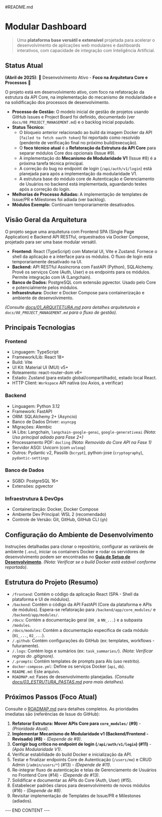 #README.md
# Modular Dashboard

> Uma **plataforma base versátil e extensível** projetada para acelerar o desenvolvimento de aplicações web modulares e dashboards interativos, com capacidade de integração com Inteligência Artificial.

## Status Atual

**(Abril de 2025)**: 🚧 Desenvolvimento Ativo - **Foco na Arquitetura Core e Processos** 🚧

O projeto está em desenvolvimento ativo, com foco na refatoração da estrutura da API Core, na implementação do mecanismo de modularidade e na solidificação dos processos de desenvolvimento.

* **Processo de Gestão:** O modelo inicial de gestão de projetos usando GitHub Issues e Project Board foi definido, documentado (ver `docs/08_PROJECT_MANAGEMENT.md`) e o backlog inicial populado.
* **Status Técnico:**
    * O bloqueio anterior relacionado ao build da imagem Docker da API (`failed to fetch oauth token`) foi reportado como resolvido (pendente de verificação final no próximo build/execução).
    * O **foco técnico atual** é a **Refatoração da Estrutura da API Core** para separar módulos Core dos opcionais (Issue #9).
    * A implementação do **Mecanismo de Modularidade V1** (Issue #8) é a próxima tarefa técnica principal.
    * A correção do bug no endpoint de login (`/api/auth/v1/login`) está planejada para após a implementação da modularidade V1.
    * A estrutura base do módulo core de Autenticação e Gerenciamento de Usuários no backend está implementada, aguardando testes após a correção do login.
* **Melhorias de Processo Adiadas:** A implementação de templates de Issue/PR e Milestones foi adiada (ver backlog).
* **Módulos Exemplo:** Continuam temporariamente desativados.

## Visão Geral da Arquitetura

O projeto segue uma arquitetura com Frontend SPA (Single Page Application) e Backend API RESTful, orquestrados via Docker Compose, projetado para ser uma base modular versátil.

* **Frontend:** React (TypeScript) com Material UI, Vite e Zustand. Fornece o shell da aplicação e a interface para os módulos. O fluxo de login está temporariamente desativado na UI.
* **Backend:** API RESTful Assíncrona com FastAPI (Python), SQLAlchemy. Provê os serviços Core (Auth, User) e os endpoints para os módulos. Permite integração com IA (Langchain).
* **Banco de Dados:** PostgreSQL com extensão pgvector. Usado pelo Core e potencialmente pelos módulos.
* **Infraestrutura:** Docker e Docker Compose para containerização e ambiente de desenvolvimento.

*(Consulte [docs/01_ARQUITETURA.md](./docs/01_ARQUITETURA.md) para detalhes arquiteturais e `docs/08_PROJECT_MANAGEMENT.md` para o fluxo de gestão).*

## Principais Tecnologias

### Frontend

* Linguagem: TypeScript
* Framework/Lib: React 18+
* Build: Vite
* UI Kit: Material UI (MUI) v5+
* Roteamento: react-router-dom v6+
* Estado: Zustand (para estado global/compartilhado), estado local React.
* HTTP Client: `Workspace` API nativa (ou Axios, a verificar)

### Backend

* Linguagem: Python 3.12
* Framework: FastAPI
* ORM: SQLAlchemy 2+ (Asyncio)
* Banco de Dados Driver: `asyncpg`
* Migrações: Alembic
* IA Libs: Langchain, `langchain-google-genai`, `google-generativeai` *(Nota: Uso principal adiado para Fase 2+)*
* Processamento PDF: `docling` *(Nota: Removido do Core API na Fase 1)*
* Servidor ASGI: Uvicorn (com `uvloop`)
* Outros: Pydantic v2, Passlib (`bcrypt`), python-jose (`cryptography`), `pydantic-settings`

### Banco de Dados

* SGBD: PostgreSQL 16+
* Extensões: pgvector

### Infraestrutura & DevOps

* Containerização: Docker, Docker Compose
* Ambiente Dev Principal: WSL 2 (recomendado)
* Controle de Versão: Git, GitHub, GitHub CLI (`gh`)

## Configuração do Ambiente de Desenvolvimento

Instruções detalhadas para clonar o repositório, configurar as variáveis de ambiente (`.env`), iniciar os containers Docker e rodar os servidores de desenvolvimento podem ser encontradas no **[Guia de Setup de Desenvolvimento](./docs/02_SETUP_DESENVOLVIMENTO.md)**. *(Nota: Verificar se o build Docker está estável conforme reportado)*.

## Estrutura do Projeto (Resumo)

* `/frontend`: Contém o código da aplicação React (SPA - Shell da plataforma e UI de módulos).
* `/backend`: Contém o código da API FastAPI (Core da plataforma e APIs de módulos). Espera-se refatoração para `/backend/app/core_modules/` e `/backend/app/modules/`.
* `/docs`: Contém a documentação geral (`00_` a `NN_...`) e a subpasta `/modules`.
* `/docs/modules`: Contém a documentação específica de cada módulo (`01_...`, `02_...`).
* `/.github`: Contém configurações do GitHub (ex: templates, workflows - futuramente).
* `/.logs`: Contém logs e sumários (ex: `task_summaries/`). *(Nota: Verificar regras do .gitignore)*.
* `/.prompts`: Contém templates de prompts para AIs (uso restrito).
* `docker-compose.yml`: Define os serviços Docker (`api`, `db`).
* `README.md`: Este arquivo.
* `ROADMAP.md`: Fases de desenvolvimento planejadas.
*(Consulte [docs/03_ESTRUTURA_PASTAS.md](./docs/03_ESTRUTURA_PASTAS.md) para mais detalhes).*

## Próximos Passos (Foco Atual)

Consulte o [ROADMAP.md](./ROADMAP.md) para detalhes completos. As prioridades imediatas são (referências de Issue do GitHub):

1.  **Refatorar Estrutura: Mover APIs Core para `core_modules/` (#9)** - *(Prioridade Atual)*.
2.  **Implementar Mecanismo de Modularidade v1 (Backend/Frontend - Revisado) (#8)** - *(Depende de #9)*.
3.  **Corrigir bug crítico no endpoint de login (`/api/auth/v1/login`) (#11)** - *(Após Modularidade V1)*.
4.  Verificar estabilidade do build Docker e inicialização da API.
5.  Testar e finalizar endpoints Core de Autenticação (`/users/me`) e CRUD Admin (`/admin/users/*`) (#13) - *(Depende de #11)*.
6.  Re-integrar fluxo de autenticação e telas de Gerenciamento de Usuários no Frontend Core (#14) - *(Depende de #13)*.
7.  Solidificar e documentar as APIs do Core (Auth, User) (#15).
8.  Estabelecer padrões claros para desenvolvimento de novos módulos (#16) - *(Depende de #8)*.
9.  Revisitar implementação de Templates de Issue/PR e Milestones (adiados).

--- END CONTENT ---